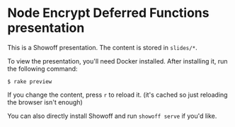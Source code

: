 # Node Encrypt Deferred Functions presentation

This is a Showoff presentation. The content is stored in `slides/*`.

To view the presentation, you'll need Docker installed. After installing it, 
run the following command:

```
$ rake preview
```

If you change the content, press `r` to reload it.
(it's cached so just reloading the browser isn't enough)

You can also directly install Showoff and run `showoff serve` if you'd like.
